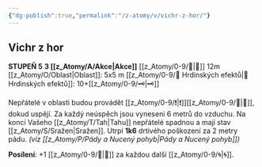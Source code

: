 ```yaml
---
{"dg-publish":true,"permalink":"/z-atomy/v/vichr-z-hor/"}
---
```


## Vichr z hor
**STUPEŇ 5**
**3 [[z_Atomy/A/Akce\|Akce]]**
[[z_Atomy/0-9/🫱\|🫱]] 12m
[[z_Atomy/O/Oblast\|Oblast]]: 5x5 m
[[z_Atomy/0-9/📶 Hrdinských efektů\|📶 Hrdinských efektů]]: 10+[[z_Atomy/0-9/🗝\|🗝]]

Nepřátelé v oblasti budou provádět [[z_Atomy/0-9/❗\|❗]][[z_Atomy/0-9/🎯\|🎯]], dokud uspějí. Za každý neúspěch jsou vyneseni 6 metrů do vzduchu.
Na konci Vašeho [[z_Atomy/T/Tah\|Tahu]] nepřátelé spadnou a mají stav [[z_Atomy/S/Sražen\|Sražen]]. 
Utrpí **1k6** drtivého poškození za 2 metry pádu. *(viz [[z_Atomy/P/Pády a Nucený pohyb\|Pády a Nucený pohyb]])*

**Posílení**: +1 [[z_Atomy/0-9/📶\|📶]] za každou další [[z_Atomy/0-9/🌀\|🌀]].